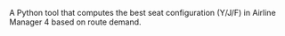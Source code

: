 A Python tool that computes the best seat configuration (Y/J/F) in Airline Manager 4 based on route demand.
